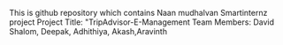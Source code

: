 This is github repository which contains Naan mudhalvan Smartinternz project 
Project Title: "TripAdvisor-E-Management
Team Members: David Shalom, Deepak, Adhithiya, Akash,Aravinth
